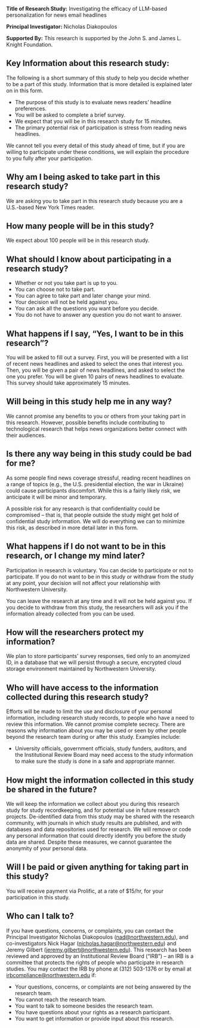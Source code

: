**Title of Research Study:** Investigating the efficacy of LLM-based personalization for news email headlines

**Principal Investigator:** Nicholas Diakopoulos

**Supported By:** This research is supported by the John S. and James L. Knight Foundation.

## Key Information about this research study:
The following is a short summary of this study to help you decide whether to be a part of this study. Information that is more detailed is explained later on in this form.
-	The purpose of this study is to evaluate news readers’ headline preferences.
-	You will be asked to complete a brief survey.
- We expect that you will be in this research study for 15 minutes.
- The primary potential risk of participation is stress from reading news headlines.

We cannot tell you every detail of this study ahead of time, but if you are willing to participate under these conditions, we will explain the procedure to you fully after your participation.

## Why am I being asked to take part in this research study?
We are asking you to take part in this research study because you are a U.S.-based New York Times reader.

## How many people will be in this study?
We expect about 100 people will be in this research study.

## What should I know about participating in a research study?
-	Whether or not you take part is up to you.
-	You can choose not to take part.
-	You can agree to take part and later change your mind.
-	Your decision will not be held against you.
-	You can ask all the questions you want before you decide.
-	You do not have to answer any question you do not want to answer.

## What happens if I say, “Yes, I want to be in this research”?
You will be asked to fill out a survey. First, you will be presented with a list of recent news headlines and asked to select the ones that interest you. Then, you will be given a pair of news headlines, and asked to select the one you prefer. You will be given 10 pairs of news headlines to evaluate. This survey should take approximately 15 minutes.

## Will being in this study help me in any way?
We cannot promise any benefits to you or others from your taking part in this research. However, possible benefits include contributing to technological research that helps news organizations better connect with their audiences.

## Is there any way being in this study could be bad for me?
As some people find news coverage stressful, reading recent headlines on a range of topics (e.g., the U.S. presidential election, the war in Ukraine) could cause participants discomfort. While this is a fairly likely risk, we anticipate it will be minor and temporary.

A possible risk for any research is that confidentiality could be compromised – that is, that people outside the study might get hold of confidential study information.  We will do everything we can to minimize this risk, as described in more detail later in this form.

## What happens if I do not want to be in this research, or I change my mind later?
Participation in research is voluntary. You can decide to participate or not to participate.  If you do not want to be in this study or withdraw from the study at any point, your decision will not affect your relationship with Northwestern University.

You can leave the research at any time and it will not be held against you.
If you decide to withdraw from this study, the researchers will ask you if the information already collected from you can be used.

## How will the researchers protect my information?
We plan to store participants’ survey responses, tied only to an anomyized ID, in a database that we will persist through a secure, encrypted cloud storage environment maintained by Northwestern University.

## Who will have access to the information collected during this research study?
Efforts will be made to limit the use and disclosure of your personal information, including research study records, to people who have a need to review this information. We cannot promise complete secrecy.
There are reasons why information about you may be used or seen by other people beyond the research team during or after this study.   Examples include:
-	University officials, government officials, study funders, auditors, and the Institutional Review Board may need access to the study information to make sure the study is done in a safe and appropriate manner.

## How might the information collected in this study be shared in the future?
We will keep the information we collect about you during this research study for study recordkeeping, and for potential use in future research projects.
De-identified data from this study may be shared with the research community, with journals in which study results are published, and with databases and data repositories used for research. We will remove or code any personal information that could directly identify you before the study data are shared. Despite these measures, we cannot guarantee the anonymity of your personal data.

## Will I be paid or given anything for taking part in this study?
You will receive payment via Prolific, at a rate of $15/hr, for your participation in this study.

## Who can I talk to?
If you have questions, concerns, or complaints, you can contact the Principal Investigator Nicholas Diakopoulos (nad@northwestern.edu), and co-investigators Nick Hagar (nicholas.hagar@northwestern.edu) and Jeremy Gilbert (jeremy.gilbert@northwestern.edu).
This research has been reviewed and approved by an Institutional Review Board (“IRB”) – an IRB is a committee that protects the rights of people who participate in research studies. You may contact the IRB by phone at (312) 503-1376 or by email at irbcompliance@northwestern.edu if:
-	Your questions, concerns, or complaints are not being answered by the research team.
-	You cannot reach the research team.
-	You want to talk to someone besides the research team.
-	You have questions about your rights as a research participant.
-	You want to get information or provide input about this research.
